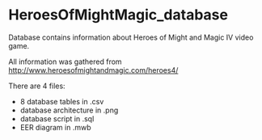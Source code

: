 # HeroesOfMightMagic_database

Database contains information about Heroes of Might and Magic IV video game.

All information was gathered from http://www.heroesofmightandmagic.com/heroes4/ 

There are 4 files:
  - 8 database tables in .csv
  - database architecture in .png
  - database script in .sql
  - EER diagram in .mwb
